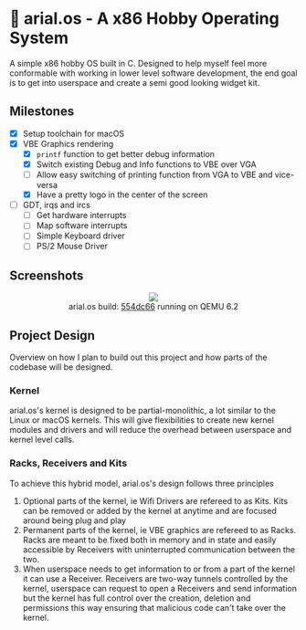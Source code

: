 # 💾 arial.os - A x86 Hobby Operating System
A simple x86 hobby OS built in C. Designed to help myself feel more conformable with working in lower level software development, the end goal is to get into userspace and create a semi good looking widget kit.
## Milestones
- [x] Setup toolchain for macOS
- [x] VBE Graphics rendering
    - [x] `printf` function to get better debug information
    - [x] Switch existing Debug and Info functions to VBE over VGA
    - [ ] Allow easy switching of printing function from VGA to VBE and vice-versa
    - [x] Have a pretty logo in the center of the screen
- [ ] GDT, irqs and ircs
    - [ ] Get hardware interrupts
    - [ ] Map software interrupts
    - [ ] Simple Keyboard driver
    - [ ] PS/2 Mouse Driver

## Screenshots
<p align="center">
<img src="https://media.discordapp.net/attachments/871682522629677109/958658363552575508/Screen_Shot_2022-03-30_at_10.24.03_PM.png?width=1404&height=1065" />
<br>
arial.os build: <a href="https://github.com/AsteroidsGithub/arial/commit/554dc66df5dd2899af4e94a24aa7a7a086b5361d">554dc66</a> running on QEMU 6.2

## Project Design
Overview on how I plan to build out this project and how parts of the codebase will be designed.
### Kernel
arial.os's kernel is designed to be partial-monolithic, a lot similar to the Linux or macOS kernels. This will give flexibilities to create new kernel modules and drivers and will reduce the overhead between userspace and kernel level calls.

### Racks, Receivers and Kits
To achieve this hybrid model, arial.os's design follows three principles 

1. Optional parts of the kernel, ie Wifi Drivers are refereed to as Kits. Kits can be removed or added by the kernel at anytime and are focused around being plug and play
2. Permanent parts of the kernel, ie VBE graphics are refereed to as Racks. Racks are meant to be fixed both in memory and in state and easily accessible by Receivers with uninterrupted communication between the two.
3. When userspace needs to get information to or from a part of the kernel it can use a Receiver. Receivers are two-way tunnels controlled by the kernel, userspace can request to open a Receivers and send information but the kernel has full control over the creation, deletion and permissions this way ensuring that malicious code can't take over the kernel. 

</p>